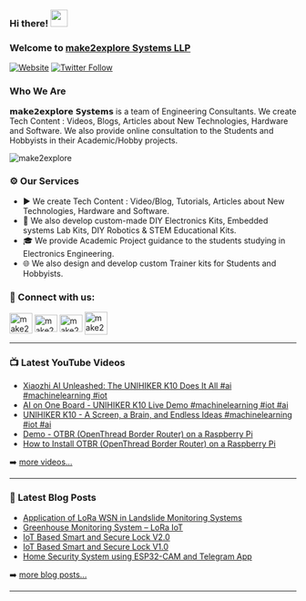 ### Hi there! <img src="https://user-images.githubusercontent.com/42378118/110234147-e3259600-7f4e-11eb-95be-0c4047144dea.gif" width="30">

### Welcome to [make2explore Systems LLP][website]

[![Website](https://img.shields.io/website?label=make2explore.com&style=for-the-badge&url=https%3A%2F%2Fmake2explore.com)](https://make2explore.com)
[![Twitter Follow](https://img.shields.io/twitter/follow/make2explore?color=1DA1F2&logo=twitter&style=for-the-badge)](https://twitter.com/intent/follow?original_referer=https%3A%2F%2Fgithub.com%2Fmake2explore&screen_name=make2explore)


### Who We Are

𝗺𝗮𝗸𝗲𝟮𝗲𝘅𝗽𝗹𝗼𝗿𝗲 𝗦𝘆𝘀𝘁𝗲𝗺𝘀 is a team of Engineering Consultants. We create Tech Content : Videos, Blogs, Articles about New Technologies, Hardware and Software. We also provide online consultation to the Students and Hobbyists in their Academic/Hobby projects.

<p align="left"> <img src="https://komarev.com/ghpvc/?username=make2explore&label=Profile%20views&color=0e75b6&style=flat" alt="make2explore" /> </p>

### ⚙ Our Services

- ▶️ We create Tech Content :  Video/Blog, Tutorials, Articles about New Technologies, Hardware and Software.
- 🤖 We also develop custom-made DIY Electronics Kits, Embedded systems Lab Kits, DIY Robotics & STEM Educational Kits.
- 🎓 We provide Academic Project guidance to the students studying in Electronics Engineering.
- 🌐 We also design and develop custom Trainer kits for Students and Hobbyists.


### 🔗 Connect with us:

<p align="left">
<a href="https://twitter.com/make2explore" target="blank"><img align="center" src="https://raw.githubusercontent.com/rahuldkjain/github-profile-readme-generator/master/src/images/icons/Social/twitter.svg" alt="make2explore" height="36" width="40" /></a>
<a href="https://fb.com/make2explore" target="blank"><img align="center" src="https://raw.githubusercontent.com/rahuldkjain/github-profile-readme-generator/master/src/images/icons/Social/facebook.svg" alt="make2explore" height="30" width="40" /></a>
<a href="https://instagram.com/make2explore" target="blank"><img align="center" src="https://raw.githubusercontent.com/rahuldkjain/github-profile-readme-generator/master/src/images/icons/Social/instagram.svg" alt="make2explore" height="30" width="40" /></a>
<a href="https://www.youtube.com/c/make2explore" target="blank"><img align="center" src="https://raw.githubusercontent.com/rahuldkjain/github-profile-readme-generator/master/src/images/icons/Social/youtube.svg" alt="make2explore" height="40" width="40" /></a>

---

### 📺 Latest YouTube Videos

<!-- YOUTUBE:START -->
- [Xiaozhi AI Unleashed: The UNIHIKER K10 Does It All #ai #machinelearning #iot](https://www.youtube.com/shorts/fQ9zJjb6LdI)
- [AI on One Board - UNIHIKER K10 Live Demo #machinelearning #iot #ai](https://www.youtube.com/shorts/Fx6sVipr4rA)
- [UNIHIKER K10 - A Screen, a Brain, and Endless Ideas #machinelearning #iot #ai](https://www.youtube.com/shorts/Rea6dfLOedc)
- [Demo - OTBR &lpar;OpenThread Border Router&rpar; on a Raspberry Pi](https://www.youtube.com/watch?v=d8k9uCx3reY)
- [How to Install OTBR &lpar;OpenThread Border Router&rpar; on a Raspberry Pi](https://www.youtube.com/watch?v=yplLM87z4gc)
<!-- YOUTUBE:END -->

➡️ [more videos...](https://youtube.com/make2explore)

---

### 📕 Latest Blog Posts

<!-- BLOG-POST-LIST:START -->
- [Application of LoRa WSN in Landslide Monitoring Systems](https://blog.make2explore.com/application-of-lora-wsn-in-landslide-monitoring-systems/)
- [Greenhouse Monitoring System – LoRa IoT](https://blog.make2explore.com/greenhouse-monitoring-system-lora-iot/)
- [IoT Based Smart and Secure Lock V2.0](https://blog.make2explore.com/iot-based-smart-and-secure-lock-v2-0/)
- [IoT Based Smart and Secure Lock V1.0](https://blog.make2explore.com/iot-based-smart-and-secure-lock-v1-0/)
- [Home Security System using ESP32-CAM and Telegram App](https://blog.make2explore.com/home-security-system-using-esp32-cam-and-telegram-app/)
<!-- BLOG-POST-LIST:END -->

➡️ [more blog posts...](https://blog.make2explore.com/)

---

[website]: https://make2explore.com
[twitter]: https://twitter.com/make2explore
[youtube]: https://youtube.com/make2explore
[instagram]: https://instagram.com/make2explore
[facebook]: https://facebook.com/make2explore
